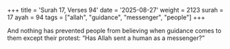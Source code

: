 +++
title = 'Surah 17, Verses 94'
date = '2025-08-27'
weight = 2123
surah = 17
ayah = 94
tags = ["allah", "guidance", "messenger", "people"]
+++

And nothing has prevented people from believing when guidance comes to them except their protest: “Has Allah sent a human as a messenger?”